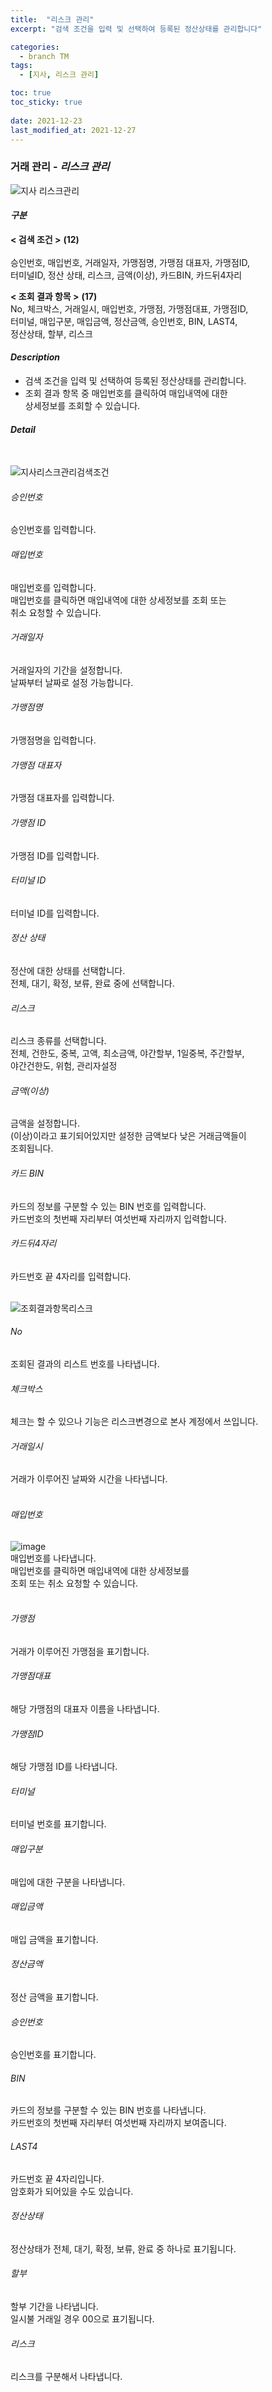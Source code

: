 ```yaml
---
title:  "리스크 관리"
excerpt: "검색 조건을 입력 및 선택하여 등록된 정산상태를 관리합니다"

categories:
  - branch TM
tags:
  - [지사, 리스크 관리]

toc: true
toc_sticky: true
 
date: 2021-12-23
last_modified_at: 2021-12-27
---
```

### 거래 관리 - *리스크 관리*
![지사 리스크관리](https://user-images.githubusercontent.com/95394003/147451872-36705535-bbb8-446e-a43f-3c87699c9d1c.jpeg)

#### *구분* <br>
**< 검색 조건 >** **(12)**<br>
<br>승인번호, 매입번호, 거래일자, 가맹점명, 가맹점 대표자, 가맹점ID,<br>터미널ID, 정산 상태, 리스크, 금액(이상), 카드BIN, 카드뒤4자리

**< 조회 결과 항목 >** **(17)**
<br>No, 체크박스, 거래일시, 매입번호, 가맹점, 가맹점대표, 가맹점ID,<br>터미널, 매입구분, 매입금액, 정산금액, 승인번호, BIN, LAST4,<br>정산상태, 할부, 리스크

#### *Description*
- 검색 조건을 입력 및 선택하여 등록된 정산상태를 관리합니다.
- 조회 결과 항목 중 매입번호를 클릭하여 매입내역에 대한<br>상세정보를 조회할 수 있습니다.


#### *Detail*
<br>

![지사리스크관리검색조건](https://user-images.githubusercontent.com/95394003/147452036-27a01980-affe-48c6-bcf7-e597a1bf9724.jpeg)
###### 승인번호
승인번호를 입력합니다.

###### 매입번호
매입번호를 입력합니다.<br>매입번호를 클릭하면 매입내역에 대한 상세정보를 조회 또는<br>취소 요청할 수 있습니다.

###### 거래일자
거래일자의 기간을 설정합니다.<br>날짜부터 날짜로 설정 가능합니다.

###### 가맹점명
가맹점명을 입력합니다.

###### 가맹점 대표자
가맹점 대표자를 입력합니다.

###### 가맹점 ID
가맹점 ID를 입력합니다.

###### 터미널 ID
터미널 ID를 입력합니다.

###### 정산 상태
정산에 대한 상태를 선택합니다.<br>
전체, 대기, 확정, 보류, 완료 중에 선택합니다.

###### 리스크
리스크 종류를 선택합니다.<br>
전체, 건한도, 중복, 고액, 최소금액, 야간할부, 1일중복, 주간할부,<br> 야간건한도, 위험, 관리자설정

###### 금액(이상)
금액을 설정합니다. <br>(이상)이라고 표기되어있지만 설정한 금액보다 낮은 거래금액들이<br>조회됩니다.

###### 카드 BIN
카드의 정보를 구분할 수 있는 BIN 번호를 입력합니다.<br>
카드번호의 첫번째 자리부터 여섯번째 자리까지 입력합니다.

###### 카드뒤4자리
카드번호 끝 4자리를 입력합니다.
<br>
<br>

![조회결과항목리스크](https://user-images.githubusercontent.com/95394003/146511773-616b7263-2dc0-4068-8ae2-cacfe6ad62b4.png)
###### No
조회된 결과의 리스트 번호를 나타냅니다.

###### 체크박스
체크는 할 수 있으나 기능은 리스크변경으로 본사 계정에서 쓰입니다.

###### 거래일시
거래가 이루어진 날짜와 시간을 나타냅니다.
<br>
<br>

###### 매입번호
![image](https://user-images.githubusercontent.com/95394003/146509871-391da55c-123e-43ef-913b-452e33c6dcf5.png)
<br>매입번호를 나타냅니다.<br>매입번호를 클릭하면 매입내역에 대한 상세정보를<br>조회 또는 취소 요청할 수 있습니다.
<br>
<br>

###### 가맹점
거래가 이루어진 가맹점을 표기합니다.

###### 가맹점대표
해당 가맹점의 대표자 이름을 나타냅니다.

###### 가맹점ID
해당 가맹점 ID를 나타냅니다.

###### 터미널
터미널 번호를 표기합니다.

###### 매입구분
매입에 대한 구분을 나타냅니다.

###### 매입금액
매입 금액을 표기합니다.

###### 정산금액
정산 금액을 표기합니다.

###### 승인번호
승인번호를 표기합니다.

###### BIN
카드의 정보를 구분할 수 있는 BIN 번호를 나타냅니다.<br>
카드번호의 첫번째 자리부터 여섯번째 자리까지 보여줍니다.

###### LAST4
카드번호 끝 4자리입니다.<br>
암호화가 되어있을 수도 있습니다.

###### 정산상태
정산상태가 전체, 대기, 확정, 보류, 완료 중 하나로 표기됩니다.

###### 할부
할부 기간을 나타냅니다.<br>
일시불 거래일 경우 00으로 표기됩니다.

###### 리스크
리스크를 구분해서 나타냅니다. 